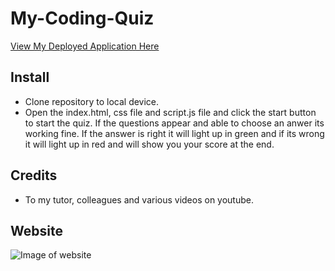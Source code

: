 # My-Coding-Quiz

<a href="https://byourey.github.io/My-Coding-Quiz/">View My Deployed Application Here</a>

## Install
* Clone repository to local device.
* Open the index.html, css file and script.js file and click the start button to start the quiz. If the questions appear and able to choose an anwer its working fine. If the answer is right it will light up in green and if its wrong it will light up in red and will show you your score at the end.

## Credits
* To my tutor, colleagues and various videos on youtube.

## Website
![Image of website](https://github.com/byourey/My-Coding-Quiz/main/Images/)